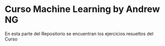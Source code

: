 # Curso Machine Learning by Andrew NG

En esta parte del Repositorio se encuentran los ejercicios resueltos del Curso
